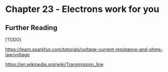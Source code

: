 # Chapter 23 - <span style="z-index:1;position: absolute;display: inline-block;color: #fff2;text-shadow:none;"> <sup> e<sup>-</sup><sub>e<sup>-</sup><sup>e<sup>-</sup></sup><sub>e<sup>-</sup></sub></sub></sup><sub>e-</sub><sup>e<sup>-</sup></sup><sub>e<sup>-</sup><sup>e<sup>-</sup></sup><sub>e<sup>-</sup></sub></sub></sup><sub>e<sup>-</sup></sub><sup>e<sup>-</sup></sup></span> Electrons work for you

<!-- [A simple guide to electronic components](https://www.youtube.com/watch?v=6Maq5IyHSuc&list=PL5cGwrD7cv8hK-qxPqRB25Dzs0BtLWhXz) -->

<!-- https://heavydeck.net/project/the-kludge-schematic-editor/ might be helpful for making schematics to explain things -->

<!-- Honestly, this is more to maintain than I'd really like to. I'd rather this be more on the tour-gide than guide-guide side, and be links with an order to explore to avoid the work. https://ultimateelectronicsbook.com/ is nice, but jumps in way to fast. -->

## Further Reading

[TODO]

https://learn.sparkfun.com/tutorials/voltage-current-resistance-and-ohms-law/voltage

https://en.wikipedia.org/wiki/Transmission_line